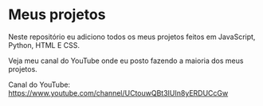 # Meus projetos

Neste repositório eu adiciono todos os meus projetos feitos em JavaScript, Python, HTML E CSS.

Veja meu canal do YouTube onde eu posto fazendo a maioria dos meus projetos.

Canal do YouTube: https://www.youtube.com/channel/UCtouwQBt3IUIn8yERDUCcGw
